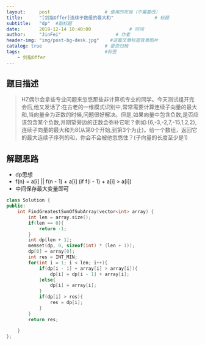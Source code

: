 ```yaml
---
layout:     post                    # 使用的布局（不需要改） 
title:      "[剑指Offer]连续子数组的最大和"               # 标题  
subtitle:   "dp"  #副标题 
date:       2019-12-14 10:40:00              # 时间 
author:     "JinFei"                    # 作者 
header-img: "img/post-bg-desk.jpg"    #这篇文章标题背景图片 
catalog: true                       # 是否归档 
tags:                               #标签     
    - 剑指Offer 
---
```


## 题目描述
> HZ偶尔会拿些专业问题来忽悠那些非计算机专业的同学。今天测试组开完会后,他又发话了:在古老的一维模式识别中,常常需要计算连续子向量的最大和,当向量全为正数的时候,问题很好解决。但是,如果向量中包含负数,是否应该包含某个负数,并期望旁边的正数会弥补它呢？例如:{6,-3,-2,7,-15,1,2,2},连续子向量的最大和为8(从第0个开始,到第3个为止)。给一个数组，返回它的最大连续子序列的和，你会不会被他忽悠住？(子向量的长度至少是1)




## 解题思路


- dp思想
- f(n) = a[i] || f(n - 1) + a[i] (if f(i - 1) + a[i] > a[i])
- 中间保存最大变量即可

```C++
class Solution {
public:
    int FindGreatestSumOfSubArray(vector<int> array) {
        int len = array.size();
        if(len == 0){
            return -1;
        }
        int dp[len + 1];
        memset(dp, 0, sizeof(int) * (len + 1));
        dp[0] = array[0];
        int res = INT_MIN;
        for(int i = 1; i < len; i++){
            if(dp[i - 1] + array[i] > array[i]){
                dp[i] = dp[i - 1] + array[i];
            }else{
                dp[i] = array[i];
            }
            if(dp[i] > res){
                res = dp[i];
            }
        }
        return res;
        
    }
};
```
